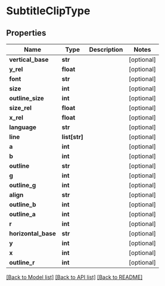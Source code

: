 # SubtitleClipType

## Properties
Name | Type | Description | Notes
------------ | ------------- | ------------- | -------------
**vertical_base** | **str** |  | [optional] 
**y_rel** | **float** |  | [optional] 
**font** | **str** |  | [optional] 
**size** | **int** |  | [optional] 
**outline_size** | **int** |  | [optional] 
**size_rel** | **float** |  | [optional] 
**x_rel** | **float** |  | [optional] 
**language** | **str** |  | [optional] 
**line** | **list[str]** |  | [optional] 
**a** | **int** |  | [optional] 
**b** | **int** |  | [optional] 
**outline** | **str** |  | [optional] 
**g** | **int** |  | [optional] 
**outline_g** | **int** |  | [optional] 
**align** | **str** |  | [optional] 
**outline_b** | **int** |  | [optional] 
**outline_a** | **int** |  | [optional] 
**r** | **int** |  | [optional] 
**horizontal_base** | **str** |  | [optional] 
**y** | **int** |  | [optional] 
**x** | **int** |  | [optional] 
**outline_r** | **int** |  | [optional] 

[[Back to Model list]](../README.md#documentation-for-models) [[Back to API list]](../README.md#documentation-for-api-endpoints) [[Back to README]](../README.md)


